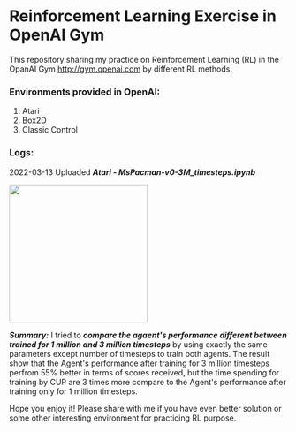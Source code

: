 # Reinforcement Learning Exercise in OpenAI Gym
This repository sharing my practice on Reinforcement Learning (RL) in the OpanAI Gym  http://gym.openai.com by different RL methods.

### Environments provided in OpenAI:
1. Atari
2. Box2D
3. Classic Control

### Logs:
2022-03-13 Uploaded ***Atari - MsPacman-v0-3M_timesteps.ipynb***

<img src='http://gym.openai.com/videos/2019-10-21--mqt8Qj1mwo/MsPacman-v0/poster.jpg' width='250px'/>

***Summary:***
I tried to ***compare the agaent's performance different between trained for 1 million and 3 million timesteps*** by using exactly the same parameters except number of timesteps to train both agents. The result show that the Agent's performance after training for 3 million timesteps perfrom 55% better in terms of scores received, but the time spending for training by CUP are 3 times more compare to the Agent's performance after training only for 1 million timesteps. 

Hope you enjoy it! Please share with me if you have even better solution or some other interesting environment for practicing RL purpose.
